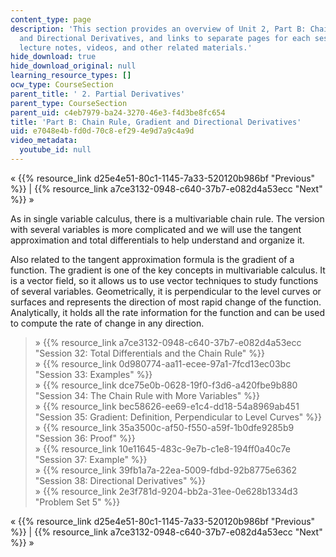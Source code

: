 ```yaml
---
content_type: page
description: 'This section provides an overview of Unit 2, Part B: Chain Rule, Gradient
  and Directional Derivatives, and links to separate pages for each session containing
  lecture notes, videos, and other related materials.'
hide_download: true
hide_download_original: null
learning_resource_types: []
ocw_type: CourseSection
parent_title: ' 2. Partial Derivatives'
parent_type: CourseSection
parent_uid: c4eb7979-ba24-3270-46e3-f4d3be8fc654
title: 'Part B: Chain Rule, Gradient and Directional Derivatives'
uid: e7048e4b-fd0d-70c8-ef29-4e9d7a9c4a9d
video_metadata:
  youtube_id: null
---
```


« {{% resource_link d25e4e51-80c1-1145-7a33-520120b986bf "Previous" %}} | {{% resource_link a7ce3132-0948-c640-37b7-e082d4a53ecc "Next" %}} »

As in single variable calculus, there is a multivariable chain rule. The version with several variables is more complicated and we will use the tangent approximation and total differentials to help understand and organize it.

Also related to the tangent approximation formula is the gradient of a function. The gradient is one of the key concepts in multivariable calculus. It is a vector field, so it allows us to use vector techniques to study functions of several variables. Geometrically, it is perpendicular to the level curves or surfaces and represents the direction of most rapid change of the function. Analytically, it holds all the rate information for the function and can be used to compute the rate of change in any direction.

> » {{% resource_link a7ce3132-0948-c640-37b7-e082d4a53ecc "Session 32: Total Differentials and the Chain Rule" %}}  
> » {{% resource_link 0d980774-aa11-ecee-97a1-7fcd13ec03bc "Session 33: Examples" %}}  
> » {{% resource_link dce75e0b-0628-19f0-f3d6-a420fbe9b880 "Session 34: The Chain Rule with More Variables" %}}  
> » {{% resource_link bec58626-ee69-e1c4-dd18-54a8969ab451 "Session 35: Gradient: Definition, Perpendicular to Level Curves" %}}  
> » {{% resource_link 35a3500c-af50-f550-a59f-1b0dfe9285b9 "Session 36: Proof" %}}  
> » {{% resource_link 10e11645-483c-9e7b-c1e8-194ff0a40c7e "Session 37: Example" %}}  
> » {{% resource_link 39fb1a7a-22ea-5009-fdbd-92b8775e6362 "Session 38: Directional Derivatives" %}}  
> » {{% resource_link 2e3f781d-9204-bb2a-31ee-0e628b1334d3 "Problem Set 5" %}}

« {{% resource_link d25e4e51-80c1-1145-7a33-520120b986bf "Previous" %}} | {{% resource_link a7ce3132-0948-c640-37b7-e082d4a53ecc "Next" %}} »